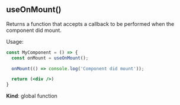 <a name="useOnMount"></a>

## useOnMount()
Returns a function that accepts a callback to be performed when the component did mount.

Usage:

```jsx harmony
const MyComponent = () => {
  const onMount = useOnMount();

  onMount(() => console.log('Component did mount'));

  return (<div />)
}
```

**Kind**: global function  
